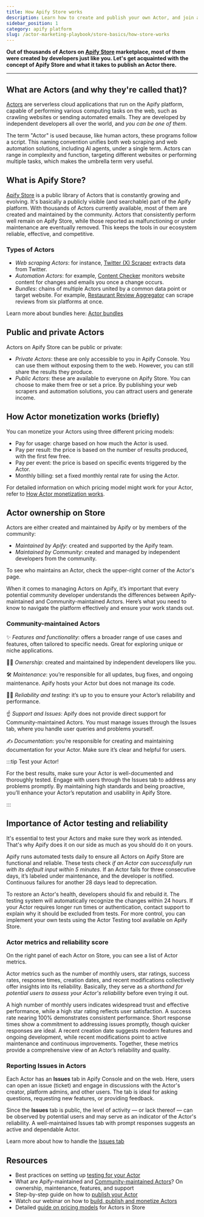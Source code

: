 ```yaml
---
title: How Apify Store works
description: Learn how to create and publish your own Actor, and join a growing community of innovators in scraping and web automation.
sidebar_position: 1
category: apify platform
slug: /actor-marketing-playbook/store-basics/how-store-works
---
```


**Out of thousands of Actors on [Apify Store](https://apify.com/store) marketplace, most of them were created by developers just like you. Let's get acquainted with the concept of Apify Store and what it takes to publish an Actor there.**

---

## What are Actors (and why they're called that)?

[Actors](https://apify.com/actors) are serverless cloud applications that run on the Apify platform, capable of performing various computing tasks on the web, such as crawling websites or sending automated emails. They are developed by independent developers all over the world, and _you can be one of them_.

The term "Actor" is used because, like human actors, these programs follow a script. This naming convention unifies both web scraping and web automation solutions, including AI agents, under a single term. Actors can range in complexity and function, targeting different websites or performing multiple tasks, which makes the umbrella term very useful.

## What is Apify Store?

[Apify Store](https://apify.com/store) is a public library of Actors that is constantly growing and evolving. It's basically a publicly visible (and searchable) part of the Apify platform. With thousands of Actors currently available, most of them are created and maintained by the community. Actors that consistently perform well remain on Apify Store, while those reported as malfunctioning or under maintenance are eventually removed. This keeps the tools in our ecosystem reliable, effective, and competitive.

### Types of Actors

- _Web scraping Actors_: for instance, [Twitter (X) Scraper](https://apify.com/apidojo/twitter-user-scraper) extracts data from Twitter.
- _Automation Actors_: for example, [Content Checker](https://apify.com/jakubbalada/content-checker) monitors website content for changes and emails you once a change occurs.
- _Bundles_: chains of multiple Actors united by a common data point or target website. For example, [Restaurant Review Aggregator](https://apify.com/tri_angle/restaurant-review-aggregator) can scrape reviews from six platforms at once.

Learn more about bundles here: [Actor bundles](/academy/actor-marketing-playbook/product-optimization/actor-bundles)

## Public and private Actors

Actors on Apify Store can be public or private:

- _Private Actors_: these are only accessible to you in Apify Console. You can use them without exposing them to the web. However, you can still share the results they produce.
- _Public Actors_: these are available to everyone on Apify Store. You can choose to make them free or set a price. By publishing your web scrapers and automation solutions, you can attract users and generate income.

## How Actor monetization works (briefly)

You can monetize your Actors using three different pricing models:

- Pay for usage: charge based on how much the Actor is used.
- Pay per result: the price is based on the number of results produced, with the first few free.
- Pay per event: the price is based on specific events triggered by the Actor.
- Monthly billing: set a fixed monthly rental rate for using the Actor.

For detailed information on which pricing model might work for your Actor, refer to [How Actor monetization works](/academy/actor-marketing-playbook/store-basics/how-actor-monetization-works).

## Actor ownership on Store

Actors are either created and maintained by Apify or by members of the community:

- _Maintained by Apify_: created and supported by the Apify team.
- _Maintained by Community_: created and managed by independent developers from the community.

To see who maintains an Actor, check the upper-right corner of the Actor's page.

When it comes to managing Actors on Apify, it’s important that every potential community developer understands the differences between Apify-maintained and Community-maintained Actors. Here’s what you need to know to navigate the platform effectively and ensure your work stands out.

### Community-maintained Actors

✨ _Features and functionality_: offers a broader range of use cases and features, often tailored to specific needs. Great for exploring unique or niche applications.

🧑‍💻 _Ownership_: created and maintained by independent developers like you.

🛠 _Maintenance_: you’re responsible for all updates, bug fixes, and ongoing maintenance. Apify hosts your Actor but does not manage its code.

👷‍♀️ _Reliability and testing_: it’s up to you to ensure your Actor’s reliability and performance.

☝️ _Support and Issues_: Apify does not provide direct support for Community-maintained Actors. You must manage issues through the Issues tab, where you handle user queries and problems yourself.

✍️ _Documentation_: you’re responsible for creating and maintaining documentation for your Actor. Make sure it’s clear and helpful for users.

:::tip Test your Actor!

For the best results, make sure your Actor is well-documented and thoroughly tested. Engage with users through the Issues tab to address any problems promptly. By maintaining high standards and being proactive, you’ll enhance your Actor’s reputation and usability in Apify Store.

:::

## Importance of Actor testing and reliability

It's essential to test your Actors and make sure they work as intended. That's why Apify does it on our side as much as you should do it on yours.

Apify runs automated tests daily to ensure all Actors on Apify Store are functional and reliable. These tests check _if an Actor can successfully run with its default input within 5 minutes_. If an Actor fails for three consecutive days, it’s labeled under maintenance, and the developer is notified. Continuous failures for another 28 days lead to deprecation.

To restore an Actor's health, developers should fix and rebuild it. The testing system will automatically recognize the changes within 24 hours. If your Actor requires longer run times or authentication, contact support to explain why it should be excluded from tests. For more control, you can implement your own tests using the Actor Testing tool available on Apify Store.

### Actor metrics and reliability score

On the right panel of each Actor on Store, you can see a list of Actor metrics.

Actor metrics such as the number of monthly users, star ratings, success rates, response times, creation dates, and recent modifications collectively offer insights into its reliability. Basically, they serve as a _shorthand for potential users to assess your Actor's reliability_ before even trying it out.

A high number of monthly users indicates widespread trust and effective performance, while a high star rating reflects user satisfaction. A success rate nearing 100% demonstrates consistent performance. Short response times show a commitment to addressing issues promptly, though quicker responses are ideal. A recent creation date suggests modern features and ongoing development, while recent modifications point to active maintenance and continuous improvements. Together, these metrics provide a comprehensive view of an Actor’s reliability and quality.

### Reporting Issues in Actors

Each Actor has an **Issues** tab in Apify Console and on the web. Here, users can open an issue (ticket) and engage in discussions with the Actor's creator, platform admins, and other users. The tab is ideal for asking questions, requesting new features, or providing feedback.

Since the **Issues** tab is public, the level of activity — or lack thereof — can be observed by potential users and may serve as an indicator of the Actor's reliability. A well-maintained Issues tab with prompt responses suggests an active and dependable Actor.

Learn more about how to handle the [Issues tab](/academy/actor-marketing-playbook/interact-with-users/issues-tab)

## Resources

- Best practices on setting up [testing for your Actor](https://docs.apify.com/platform/actors/publishing/test)
- What are Apify-maintained and [Community-maintained Actors](https://help.apify.com/en/articles/6999799-what-are-apify-maintained-and-community-maintained-actors)? On ownership, maintenance, features, and support
- Step-by-step guide on how to [publish your Actor](https://docs.apify.com/platform/actors/publishing)
- Watch our webinar on how to [build, publish and monetize Actors](https://www.youtube.com/watch?v=4nxStxC1BJM)
- Detailed [guide on pricing models](https://docs.apify.com/platform/actors/running/actors-in-store) for Actors in Store
